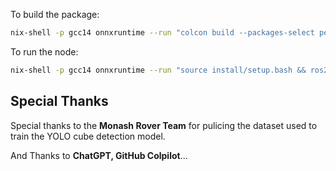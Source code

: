 To build the package:

```sh
nix-shell -p gcc14 onnxruntime --run "colcon build --packages-select perseus_vision"
```

To run the node:

```sh
nix-shell -p gcc14 onnxruntime --run "source install/setup.bash && ros2 run perseus_vision cube_detector"
```

## Special Thanks

Special thanks to the **Monash Rover Team** for pulicing the dataset used to train the YOLO cube detection model.

And Thanks to **ChatGPT, GitHub Colpilot**...
